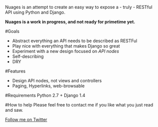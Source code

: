 Nuages is an attempt to create an easy way to expose a - truly - RESTful API using Python and Django.

**Nuages is a work in progress, and not ready for primetime yet.**


#Goals
-	Abstract everything an API needs to be described as RESTFul
-	Play nice with everything that makes Django so great
-	Experiment with a new design focused on *API nodes* 
-	Self-describing
-	DRY


#Features
-	Design API nodes, not views and controllers
-	Paging, Hyperlinks, web-browsable


#Requirements
Python 2.7 + Django 1.4


#How to help
Please feel free to contact me if you like what you just read and saw.

[Follow me on Twitter](http://twitter.com/mohamedattahri)
